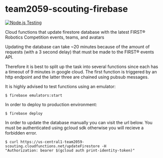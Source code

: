 # team2059-scouting-firebase
<a href="https://github.com/aamijar/team2059-scouting-firebase/actions"><img alt="Node.js Testing" src="https://github.com/aamijar/team2059-scouting-firebase/workflows/Node.js%20Testing/badge.svg"></a>

Cloud functions that update firestore database with the latest FIRST® Robotics Competition events, teams, and avatars

Updating the database can take ~20 minutes because of the amount of requests (with a 3 second delay) that must be made to the FIRST® events API.

Therefore it is best to split up the task into several functions since each has a timeout of 9 minutes in google cloud. 
The first function is triggered by an http endpoint and the latter three are chained using pubsub messages.

It is highly advised to test functions using an emulator:

```
$ firebase emulators:start
```

In order to deploy to production environment:
```
$ firebase deploy
```

In order to update the database manually you can visit the url below. You must be authenticated using gcloud sdk otherwise you will recieve a forbidden error.
```
$ curl https://us-central1-team2059-scouting.cloudfunctions.net/updateFirestore -H 
"Authorization: bearer $(gcloud auth print-identity-token)"
```
